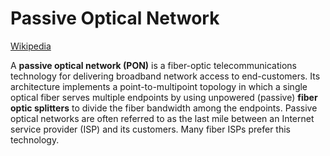 # Passive Optical Network
[Wikipedia](https://en.wikipedia.org/wiki/Passive_optical_network)

A **passive optical network (PON)** is a fiber-optic telecommunications technology for delivering broadband network access to end-customers. Its architecture implements a point-to-multipoint topology in which a single optical fiber serves multiple endpoints by using unpowered (passive) **fiber optic splitters** to divide the fiber bandwidth among the endpoints. Passive optical networks are often referred to as the last mile between an Internet service provider (ISP) and its customers. Many fiber ISPs prefer this technology.